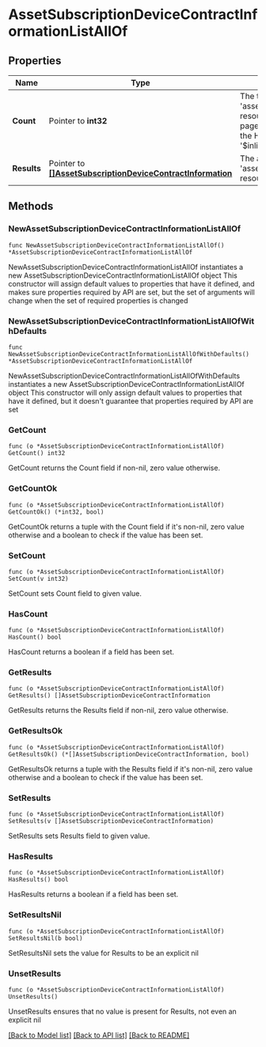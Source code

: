 # AssetSubscriptionDeviceContractInformationListAllOf

## Properties

Name | Type | Description | Notes
------------ | ------------- | ------------- | -------------
**Count** | Pointer to **int32** | The total number of &#39;asset.SubscriptionDeviceContractInformation&#39; resources matching the request, accross all pages. The &#39;Count&#39; attribute is included when the HTTP GET request includes the &#39;$inlinecount&#39; parameter. | [optional] 
**Results** | Pointer to [**[]AssetSubscriptionDeviceContractInformation**](asset.SubscriptionDeviceContractInformation.md) | The array of &#39;asset.SubscriptionDeviceContractInformation&#39; resources matching the request. | [optional] 

## Methods

### NewAssetSubscriptionDeviceContractInformationListAllOf

`func NewAssetSubscriptionDeviceContractInformationListAllOf() *AssetSubscriptionDeviceContractInformationListAllOf`

NewAssetSubscriptionDeviceContractInformationListAllOf instantiates a new AssetSubscriptionDeviceContractInformationListAllOf object
This constructor will assign default values to properties that have it defined,
and makes sure properties required by API are set, but the set of arguments
will change when the set of required properties is changed

### NewAssetSubscriptionDeviceContractInformationListAllOfWithDefaults

`func NewAssetSubscriptionDeviceContractInformationListAllOfWithDefaults() *AssetSubscriptionDeviceContractInformationListAllOf`

NewAssetSubscriptionDeviceContractInformationListAllOfWithDefaults instantiates a new AssetSubscriptionDeviceContractInformationListAllOf object
This constructor will only assign default values to properties that have it defined,
but it doesn't guarantee that properties required by API are set

### GetCount

`func (o *AssetSubscriptionDeviceContractInformationListAllOf) GetCount() int32`

GetCount returns the Count field if non-nil, zero value otherwise.

### GetCountOk

`func (o *AssetSubscriptionDeviceContractInformationListAllOf) GetCountOk() (*int32, bool)`

GetCountOk returns a tuple with the Count field if it's non-nil, zero value otherwise
and a boolean to check if the value has been set.

### SetCount

`func (o *AssetSubscriptionDeviceContractInformationListAllOf) SetCount(v int32)`

SetCount sets Count field to given value.

### HasCount

`func (o *AssetSubscriptionDeviceContractInformationListAllOf) HasCount() bool`

HasCount returns a boolean if a field has been set.

### GetResults

`func (o *AssetSubscriptionDeviceContractInformationListAllOf) GetResults() []AssetSubscriptionDeviceContractInformation`

GetResults returns the Results field if non-nil, zero value otherwise.

### GetResultsOk

`func (o *AssetSubscriptionDeviceContractInformationListAllOf) GetResultsOk() (*[]AssetSubscriptionDeviceContractInformation, bool)`

GetResultsOk returns a tuple with the Results field if it's non-nil, zero value otherwise
and a boolean to check if the value has been set.

### SetResults

`func (o *AssetSubscriptionDeviceContractInformationListAllOf) SetResults(v []AssetSubscriptionDeviceContractInformation)`

SetResults sets Results field to given value.

### HasResults

`func (o *AssetSubscriptionDeviceContractInformationListAllOf) HasResults() bool`

HasResults returns a boolean if a field has been set.

### SetResultsNil

`func (o *AssetSubscriptionDeviceContractInformationListAllOf) SetResultsNil(b bool)`

 SetResultsNil sets the value for Results to be an explicit nil

### UnsetResults
`func (o *AssetSubscriptionDeviceContractInformationListAllOf) UnsetResults()`

UnsetResults ensures that no value is present for Results, not even an explicit nil

[[Back to Model list]](../README.md#documentation-for-models) [[Back to API list]](../README.md#documentation-for-api-endpoints) [[Back to README]](../README.md)


